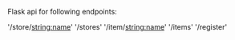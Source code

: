 Flask api for following endpoints:

'/store/<string:name>'
'/stores'
'/item/<string:name>'
'/items'
'/register'